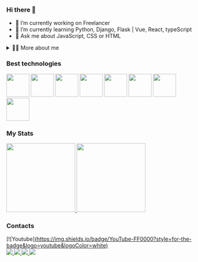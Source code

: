 ### Hi there 👋

- 🔭 I’m currently working on Freelancer
- 🌱 I’m currently learning Python, Django, Flask | Vue, React, typeScript
- 💬 Ask me about JavaScript, CSS or HTML

<!-- Dropdown -->
<details>
  <summary>👨‍💻 More about me</summary>

  - 💬 I am 40 years old, currently living in Brazil. I have intermediate English. I'm also a content creator on YouTube since 2024, which helped me develop important skills such as creativity, communication, marketing, analytical capability, community and social media management.

  - ⚡ I enjoy reading, whether it's a good book, manga, or comics, as well as watching movies and playing games! I believe that our personal interests contribute to a more refined perception of things and problem-solving. \o/
</details>

### Best technologies

<div>
     <img src="https://cdn.jsdelivr.net/gh/devicons/devicon@latest/icons/vitejs/vitejs-original.svg" width="60" />
     <img src="https://cdn.jsdelivr.net/gh/devicons/devicon@latest/icons/vuejs/vuejs-original.svg" width="60" />
     <img src="https://cdn.jsdelivr.net/gh/devicons/devicon@latest/icons/react/react-original.svg" width="60" />
     <img src="https://cdn.jsdelivr.net/gh/devicons/devicon@latest/icons/typescript/typescript-original.svg" width="60" />
     <img src="https://cdn.jsdelivr.net/gh/devicons/devicon@latest/icons/javascript/javascript-plain.svg" width="60" />
     <img src="https://cdn.jsdelivr.net/gh/devicons/devicon@latest/icons/css3/css3-original.svg" width="60" />
     <img src="https://cdn.jsdelivr.net/gh/devicons/devicon@latest/icons/html5/html5-original.svg" width="60" />
     <img src="https://cdn.jsdelivr.net/gh/devicons/devicon@latest/icons/python/python-original.svg" width="60" />              
</div>

### My Stats

<div>
  <a href="https://github.com/juniorgrecco">
    <img height="180em" src="https://github-readme-stats.vercel.app/api/top-langs/?username=juniorgrecco&layout=compact&langs_count=7&theme=dark" />
    <img height="180em" src="https://github-readme-stats.vercel.app/api?username=juniorgrecco&show_icons=true&theme=dark" />
  </a>
</div>

### Contacts

  [![Youtube][(https://img.shields.io/badge/YouTube-FF0000?style=for-the-badge&logo=youtube&logoColor=white)](https://www.linkedin.com/in/juhgrecco-dev/)  
  <a href="https://www.linkedin.com/in/juhgrecco-dev/">
    <img src="https://img.shields.io/badge/LinkedIn-0077B5?style=for-the-badge&logo=linkedin&logoColor=white" />
  </a>
  <a href="#" target="_blank">
    <img src="https://img.shields.io/badge/website-000000?style=for-the-badge&logo=About.me&logoColor=white" />
  </a>
  <a href="#" target="_blank">
    <img src="https://img.shields.io/badge/fiverr-1DBF73?style=for-the-badge&logo=fiverr&logoColor=white" />
  </a>
  <a href="#" target="_blank">
    <img src="https://img.shields.io/badge/Instagram-E4405F?style=for-the-badge&logo=instagram&logoColor=white" />
  </a>   
</div>
